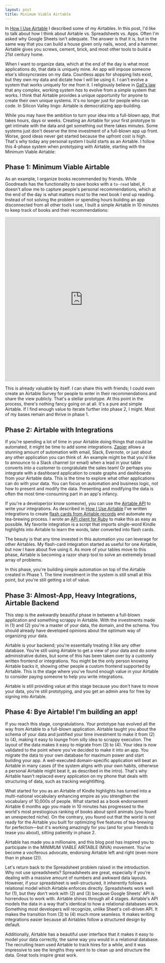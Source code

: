 ```yaml
---
layout: post
title: Minimum Viable Airtable
---
```


In [How I Use Airtable](http://sirupsen.com/airtable/) I described some of my
Airtables. In this post, I'd like to talk about how I think about Airtable vs.
Spreadsheets vs. Apps. Often I'm asked why Google Sheets isn't adequate. The
answer is that it is, but in the same way that you can build a house given only
nails, wood, and a hammer. Airtable gives you screws, cement, brick, and most
other tools to build a 21st century home.

When I want to organize data, which at the end of the day is what most
applications do, that data is uniquely mine. An app will impose someone else's
idiosyncrasies on my data. Countless apps for shopping lists exist, but they own
my data and dictate how I will be using it. I can't evolve a system that works
uniquely for me from it. I religiously believe in [Gall's
law](https://en.wikipedia.org/wiki/John_Gall_(author)#Gall.27s_law) that any
complex, working system _has_ to evolve from a simple system that works. I think
that Airtable provides a unique opportunity for anyone to create their own
unique systems. It's no longer just for people who can code. In Silicon Valley
lingo: Airtable is democratizing app-building.

While you may have the ambition to turn your idea into a full-blown app, that
takes hours, days or weeks. Creating an Airtable for your first prototype to get
intimate with the data and get something out there takes minutes. Some systems
just don't deserve the time investment of a full-blown app up front. Worse, good
ideas never get started because the upfront cost is high. That's why today any
personal system I build starts as an Airtable. I follow this 4-phase system when
prototyping with Airtable, starting with the Minimum Viable Airtable:

## Phase 1: Minimum Viable Airtable

As an example, I organize books recommended by friends. While Goodreads has the
functionality to save books with a `to-read` label, it doesn't allow me to
capture people's personal recommendations, which at the end of the day is what
matters most to the next book I end up reading. Instead of not solving the
problem or spending hours building an app disconnected from all other tools I
use, I built a simple Airtable in 10 minutes to keep track of books and their
recommendations:

<iframe class="airtable-embed"
src="https://airtable.com/embed/shrCBVNb1yS0KXS2E?backgroundColor=gray&viewControls=on"
frameborder="0" onmousewheel="" width="100%" height="533" style="background:
transparent; border: 1px solid #ccc;"></iframe>

This is already valuable by itself. I can share this with friends; I could even
create an Airtable Survey for people to enter in their recommendations and share
the view publicly. That's a stellar prototype. At this point in the process,
there's nothing fancy going on at all. It's a pure and simple Airtable. If I
find enough value to iterate further into phase 2, I might. Most of my bases
remain and thrive in phase 1.

## Phase 2: Airtable with Integrations

If you're spending a lot of time in your Airtable doing things that could be
automated, it might be time to add some integrations.
[Zapier](https://zapier.com/) allows a stunning amount of automation with email,
Slack, Evernote, or just about any other application you can think of. An
example might be that you'd like to announce to a Slack channel (or email) when
a lead in your table converts into a customer to congratulate the sales team! Or
perhaps you integrate with a dashboard application to create graphs and
dashboards from your Airtable data. This is the time to explore what other
applications can do with your data. You can focus on automation and business
logic, not how to present and modify the data. Presenting and modifying the data
is often the most time-consuming part in an app's infancy. 

If you're a developer(or know someone), you can use the [Airtable
API](https://airtable.com/api) to write your integrations. As described in [How
I Use Airtable](http://sirupsen.com/airtable/) I've written integrations to
create [flash cards from Airtable
records](https://github.com/sirupsen/anki-airtable) and automate my tea-brewing
process. I wrote an [API client for Ruby](https://github.com/sirupsen/airrecord)
to make this as easy as possible. My favorite integration is a script that
imports single-word Kindle highlights into Airtable to learn the words, later
converted into flash cards.

The beauty is that any time invested in this automation you can leverage for
other Airtables. My flash-card integration started as useful for one Airtable,
but now I have about five using it. As more of your tables move to this phase,
Airtable is becoming a razor sharp tool to solve an extremely broad array of
problems.

In this phase, you're building simple automation on top of the Airtable created
in Phase 1. The time investment in the system is still small at this point, but
you're still getting a lot of value.

## Phase 3: Almost-App, Heavy Integrations, Airtable Backend

This step is the awkwardly beautiful phase in between a full-blown application
and something scrappy in Airtable. With the investments made in (1) and (2)
you're a master of your data, the domain, and the schema. You should already
have developed opinions about the optimum way of organizing your data. 

Airtable is your backend; you're essentially treating it like any other
database. You're still using Airtable to get a view of your data and do some
administrative duties, but some of this has been taken over by a customly
written frontend or integrations. You might be the only person knowing Airtable
backs it, showing other people a custom frontend supported by Airtable. This is
the stage where you've found enough value in your Airtable to consider paying
someone to help you write integrations.

Airtable is still providing value at this stage because you don't have to move
your data, you're still prototyping, and you get an admin area for free by
signing into Airtable. 

## Phase 4: Bye Airtable! I'm building an app!

If you reach this stage, congratulations. Your prototype has evolved all the way
from Airtable to a full-blown application. Airtable taught you about the schema
of your data and justified your time investment to make it from (2) to (4),
making it easy to lounge from silly idea to scrappy execution. The layout of the
data makes it easy to migrate from (3) to (4). Your idea is now validated to the
point where you've decided to make it into an app. You migrate the data to your
own database for maximum power and start building your app. A well-executed
domain-specific application will beat an Airtable in many cases (if the system
aligns with your own habits, otherwise a personal Airtable might beat it, as
described in the intro). That's why Airtable hasn't replaced every application
on my phone that deals with structuring of data, such as tracking weightlifting.

What started for you as an Airtable of Kindle highlights has turned into a
multi-national vocabulary enhancing empire as you strengthen the vocabulary of
10,000s of people. What started as a book endorsement Airtable 6 months ago you
made in 10 minutes has progressed to the world's most prestiogious ranking of
books about spirit animals (you found an unexpected niche). On the contrary, you
found out that the world is not ready for the Airtable you built for optimizing
five features of tea-brewing for perfection—but it's working amazingly for you
(and for your friends to tease you about), sitting patiently in phase 2.

Airtable has made you a millionaire, and this blog post has inspired you to
participate in the MINIMUM VIABLE AIRTABLE (MVA) movement. You've become a
vociferous advocate, endorsing Airtable left and right (even more than in phase
(2)).

Let's return back to the Spreadsheet problem raised in the introduction. Why not
use spreadsheets? Spreadsheets are great, especially if you're dealing with a
massive amount of numbers and awkward data layouts. However, if your spreadsheet
is well-structured, it inherently follows a relational model which Airtable
enforces directly. Spreadsheets work well for (1), but they don't work with (2)
and (3) because Google Sheets' API is horrendous to work with. Airtable shines
through all 4 stages. Airtable's API models the data in a way that's identical
to how a relational databases work. Something most developers will recognize,
unlike Sheet's cell-driven API. It makes the transition from (3) to (4) much
more seamless. It makes writing integrations easier because all Airtables follow
a structured design by default.

Additionally, Airtable has a beautiful user interface that it makes it easy to
model your data correctly, the same way you would in a relational database. The
recruiting team used Airtable to track hires for a while, and it was impressive
to see the lengths they went to to clean up and structure the data. Great tools
inspire great work.
